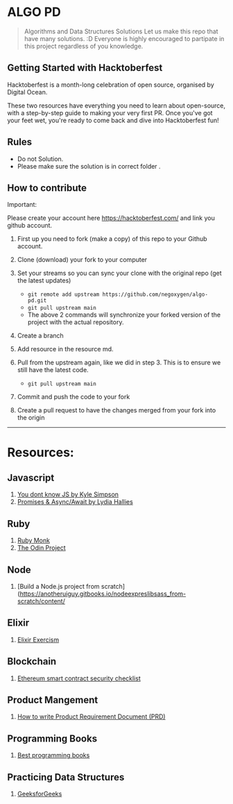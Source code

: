 # ALGO PD

> Algorithms and Data Structures Solutions
> Let us make this repo that have many solutions. :D
> Everyone is highly encouraged to partipate in this project regardless of you knowledge.

## Getting Started with Hacktoberfest

Hacktoberfest is a month-long celebration of open source, organised by Digital Ocean.

These two resources have everything you need to learn about open-source, with a step-by-step guide to making your very first PR. Once you've got your feet wet, you're ready to come back and dive into Hacktoberfest fun!

## Rules

- Do not Solution.
- Please make sure the solution is in correct folder .

## How to contribute

Important:

Please create your account here https://hacktoberfest.com/ and link you github account.

1. First up you need to fork (make a copy) of this repo to your Github account.

2. Clone (download) your fork to your computer

3. Set your streams so you can sync your clone with the original repo (get the latest updates)

   - `git remote add upstream https://github.com/negoxygen/algo-pd.git`
   - `git pull upstream main`
   - The above 2 commands will synchronize your forked version of the project with the actual repository.

4. Create a branch

5. Add resource in the resource md.

6.  Pull from the upstream again, like we did in step 3. This is to ensure we still have the latest code.

    - `git pull upstream main`

7.  Commit and push the code to your fork

8.  Create a pull request to have the changes merged from your fork into the origin
---
# Resources:

## Javascript

1. [You dont know JS by Kyle Simpson](https://github.com/getify/You-Dont-Know-JS)
2. [Promises & Async/Await by Lydia Hallies](https://dev.to/lydiahallie/javascript-visualized-promises-async-await-5gke)

## Ruby
1. [Ruby Monk](https://rubymonk.com/)
2. [The Odin Project](https://www.theodinproject.com/paths/full-stack-ruby-on-rails/courses/ruby)

## Node
1. [Build a Node.js project from scratch](https://anotheruiguy.gitbooks.io/nodeexpreslibsass_from-scratch/content/

## Elixir
1. [Elixir Exercism](https://exercism.org/tracks/elixir)

## Blockchain
1. [Ethereum smart contract security checklist](https://ethereum.stackexchange.com/questions/8551/ethereum-smart-contract-security-checklist/8593#8593)

## Product Mangement
1. [How to write Product Requirement Document (PRD)](https://www.mustafanafees.com/how-to-write-a-product-requirement-document/)

## Programming Books
1. [Best programming books](https://www.best-books.dev/list/best-programming-books)

## Practicing Data Structures
1. [GeeksforGeeks](https://www.geeksforgeeks.org/data-structures/)

